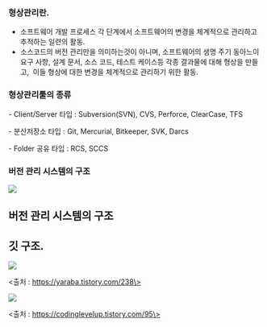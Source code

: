 ### 형상관리란.

*   소프트웨어 개발 프로세스 각 단계에서 소프트웨어의 변경을 체계적으로 관리하고 추적하는 일련의 활동.
*   소스코드의 버전 관리만을 의미하는것이 아니며, 소프트웨어의 생명 주기 동아느이 요구 사항, 설계 문서, 소스 코드, 테스트 케이스등 각종 결과물에 대해 형상을 만들고,  이들 형상에 대한 변경을 체계적으로 관리하기 위한 활동.

### **형상관리툴의 종류**

\- Client/Server 타입 : Subversion(SVN), CVS, Perforce, ClearCase, TFS

\- 분산저장소 타입 : Git, Mercurial, Bitkeeper, SVK, Darcs

\- Folder 공유 타입 : RCS, SCCS

### 버전 관리 시스템의 구조

![](https://blog.kakaocdn.net/dn/bTbYek/btqzPm3giSA/Pj90lPPwylblPXHPLNzXq0/img.png)

## 버전 관리 시스템의 구조

## 깃 구조.

![](https://t1.daumcdn.net/cfile/tistory/232F313D55D5CA2510)

\<출처 : https://yaraba.tistory.com/238\>

![](https://blog.kakaocdn.net/dn/er2m4G/btqRL4bTrua/KMCEH56rYmkIC3uS5y0ixK/img.png)

\<출처 : https://codinglevelup.tistory.com/95\>
